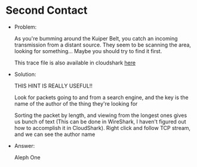 # Second Contact

* Problem:
  
  As you're bumming around the Kuiper Belt, you catch an incoming transmission from a distant source. They seem to be scanning the area, looking for something... Maybe you should try to find it first.

  This trace file is also available in cloudshark [here](http://www.cloudshark.org/captures/f0741cdfee53)

* Solution:
  
  THIS HINT IS REALLY USEFUL!!
  
  Look for packets going to and from a search engine, and the key is the name of the author of the thing they're looking for
  
  Sorting the packet by length, and viewing from the longest ones gives us bunch of text (This can be done in WireShark, I haven't figured out how to accomplish it in CloudShark). Right click and follow TCP stream, and we can see the author name

* Answer:

  Aleph One
